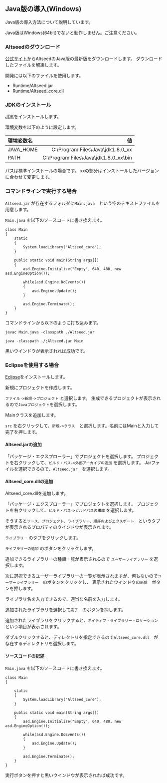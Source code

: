 ﻿
## Java版の導入(Windows)

Java版の導入方法について説明しています。

Java版はWindows(64bit)でないと動作しません。ご注意ください。

### Altseedのダウンロード

[公式サイト](http://altseed.github.io/download.html)からAltseedのJava版の最新版をダウンロードします。
ダウンロードしたファイルを解凍します。

開発には以下のファイルを使用します。

* Runtime/Altseed.jar
* Runtime/Altseed\_core.dll

### JDKのインストール

[JDK](http://www.oracle.com/technetwork/java/javase/downloads/jdk8-downloads-2133151.html)をインストールします。

環境変数を以下のように設定します。

| 環境変数名 | 値 |
|:-----------|------------:|
| JAVA_HOME | C:\Program Files\Java\jdk1.8.0_xx |
| PATH | C:\Program Files\Java\jdk1.8.0_xx\bin |

パスは標準インストールの場合です。
xxの部分はインストールしたバージョンに合わせて変更します。

### コマンドラインで実行する場合

```Altseed.jar``` が存在するフォルダに```Main.java```　という空のテキストファイルを用意します。

```Main.java``` を以下のソースコードに書き換えます。

```
class Main
{
	static
	{
		System.loadLibrary("Altseed_core");
	}

	public static void main(String args[])
	{
		asd.Engine.Initialize("Empty", 640, 480, new asd.EngineOption());

		while(asd.Engine.DoEvents())
		{
			asd.Engine.Update();
		}
		
		asd.Engine.Terminate();
	}
}

```

コマンドラインから以下のように打ち込みます。

```javac Main.java -classpath ./Altseed.jar```

```java -classpath ./;Altseed.jar Main```

黒いウインドウが表示されれば成功です。

### Eclipseを使用する場合

[Eclipse](https://eclipse.org/)をインストールします。

新規にプロジェクトを作成します。

```ファイル->新規->プロジェクト``` と選択します。
生成できるプロジェクトが表示されるので```Javaプロジェクト```を選択します。

Mainクラスを追加します。

```src``` を右クリックして、```新規->クラス```　と選択します。名前にはMainと入力して完了を押します。

#### Altseed.jarの追加

「パッケージ・エクスプローラー」でプロジェクトを選択します。
プロジェクトを右クリックして、```ビルド・パス->外部アーカイブの追加``` を選択します。
Jarファイルを選択できるので、```Altseed.jar```　を選択します。

#### Altseed_core.dllの追加

Altseed_core.dllを追加します。

「パッケージ・エクスプローラー」でプロジェクトを選択します。
プロジェクトを右クリックして、```ビルド・パス->ビルドパスの構成``` を選択します。

そうすると```ソース、プロジェクト、ライブラリー、順序およびエクスポート```　というタブが表示されるプロパティのウインドウが表示されます。

```ライブラリー``` のタブをクリックします。

```ライブラリーの追加``` のボタンをクリックします。

追加できるライブラリーの種類一覧が表示されるので ```ユーザーライブラリー``` を選択します。

次に選択できるユーザーライブラリーの一覧が表示されますが、何もないので```ユーザーライブラリー```　のボタンをクリックし、
表示されたウインドウの```新規```　ボタンを押します。

ライブラリ名を入力できるので、適当な名前を入力します。

追加されたライブラリを選択して```完了```　のボタンを押します。

追加されたライブラリをクリックすると、```ネイティブ・ライブラリー・ロケーション```　という項目が表示されます。

ダブルクリックすると、ディレクトリを指定できるので```Altseed_core.dll```　が存在するディレクトリを選択します。

#### ソースコードの記述

```Main.java``` を以下のソースコードに書き換えます。

```
class Main
{

	static
	{
		System.loadLibrary("Altseed_core");
	}

	public static void main(String args[])
	{
		asd.Engine.Initialize("Empty", 640, 480, new asd.EngineOption());

		while(asd.Engine.DoEvents())
		{
			asd.Engine.Update();
		}
		
		asd.Engine.Terminate();
	}
}

```

実行ボタンを押すと黒いウインドウが表示されれば成功です。
